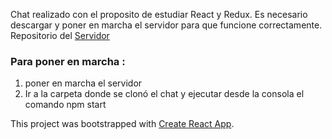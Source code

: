 Chat realizado con el proposito de estudiar React y Redux.
Es necesario descargar y poner en marcha el servidor para que funcione correctamente. Repositorio del [Servidor](https://github.com/morenodoug/chat-react-server)
 
### Para poner en marcha :
1. poner en marcha el servidor 
2. Ir a la carpeta donde se clonó el chat y ejecutar desde la consola el comando npm start

This project was bootstrapped with [Create React App](https://github.com/facebookincubator/create-react-app).
